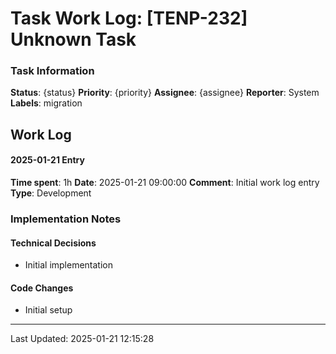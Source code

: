 # Task Work Log: [TENP-232] Unknown Task

### Task Information
**Status**: {status}
**Priority**: {priority}
**Assignee**: {assignee}
**Reporter**: System
**Labels**: migration

## Work Log

#### 2025-01-21 Entry
**Time spent**: 1h
**Date**: 2025-01-21 09:00:00
**Comment**: Initial work log entry
**Type**: Development

### Implementation Notes
#### Technical Decisions
- Initial implementation

#### Code Changes
- Initial setup

---
Last Updated: 2025-01-21 12:15:28
